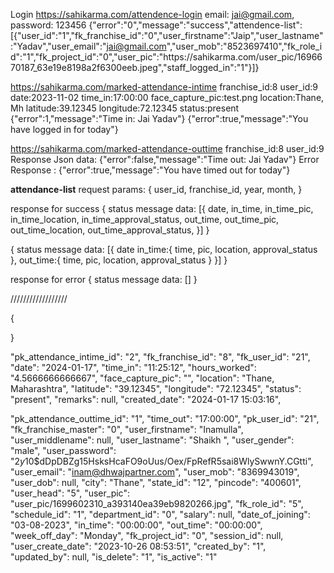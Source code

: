 
Login
https://sahikarma.com/attendence-login
 email: jai@gmail.com,   password: 123456
 {"error":"0","message":"success","attendence-list":[{"user_id":"1","fk_franchise_id":"0","user_firstname":"Jaip","user_lastname":"Yadav","user_email":"jai@gmail.com","user_mob":"8523697410","fk_role_id":"1","fk_project_id":"0","user_pic":"https:\/\/sahikarma.com\/user_pic\/1696670187_63e19e8198a2f6300eeb.jpeg","staff_logged_in":"1"}]}


https://sahikarma.com/marked-attendance-intime
franchise_id:8
user_id:9
date:2023-11-02
time_in:17:00:00
face_capture_pic:test.png
location:Thane, Mh
latitude:39.12345
longitude:72.12345
status:present
{"error":1,"message":"Time in: Jai Yadav"}
{"error":true,"message":"You have logged in for today"}


https://sahikarma.com/marked-attendance-outtime
franchise_id:8
user_id:9
Response Json data: {"error":false,"message":"Time out: Jai Yadav"}
Error Response : {"error":true,"message":"You have timed out for today"}


**attendance-list**
request
  params: {
    user_id,
    franchise_id,
    year,
    month,
  }

response for success
{
  status
  message
  data: [{
    date,
    in_time,
    in_time_pic,
    in_time_location,
    in_time_approval_status,
    out_time,
    out_time_pic,
    out_time_location,
    out_time_approval_status,
  }]
}

{
  status
  message
  data: [{
    date
    in_time:{
      time,
      pic,
      location,
      approval_status
    },
    out_time:{
      time,
      pic,
      location,
      approval_status
    }
  }]
}

response for error
{
  status
  message
  data: []
}


//////////////////

{
  
}

"pk_attendance_intime_id": "2",
"fk_franchise_id": "8",
"fk_user_id": "21",
"date": "2024-01-17",
"time_in": "11:25:12",
"hours_worked": "4.5666666666667",
"face_capture_pic": "",
"location": "Thane, Maharashtra",
"latitude": "39.12345",
"longitude": "72.12345",
"status": "present",
"remarks": null,
"created_date": "2024-01-17 15:03:16",

"pk_attendance_outtime_id": "1",
"time_out": "17:00:00",
"pk_user_id": "21",
"fk_franchise_master": "0",
"user_firstname": "Inamulla",
"user_middlename": null,
"user_lastname": "Shaikh ",
"user_gender": "male",
"user_password": "$2y$10$dDpDBZg15HsksHcaFO9oUus/Oex/FpRefR5sai8WlySwwnY.CGtti",
"user_email": "inam@dhwajpartner.com",
"user_mob": "8369943019",
"user_dob": null,
"city": "Thane",
"state_id": "12",
"pincode": "400601",
"user_head": "5",
"user_pic": "user_pic/1699602310_a393140ea39eb9820266.jpg",
"fk_role_id": "5",
"schedule_id": "1",
"department_id": "0",
"salary": null,
"date_of_joining": "03-08-2023",
"in_time": "00:00:00",
"out_time": "00:00:00",
"week_off_day": "Monday",
"fk_project_id": "0",
"session_id": null,
"user_create_date": "2023-10-26 08:53:51",
"created_by": "1",
"updated_by": null,
"is_delete": "1",
"is_active": "1"
